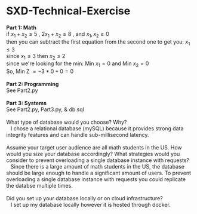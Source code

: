 # SXD-Technical-Exercise
**Part 1: Math**<br/>
if $x_1 + x_2 \leq 5$ , $2x_1 + x_2 \leq 8$ , and $x_1 , x_2 \geq 0$ <br/>
then you can subtract the first equation from the second one to get you: $x_1 \leq 3$<br/>
since $x_1 \leq 3$ then $x_2 \leq 2$ <br/>
since we're looking for the min: Min $x_1 = 0$ and Min $x_2 = 0$ <br/>
So, Min Z $= -3 * 0 + 0 = 0$ <br/> <br/>
**Part 2: Programming** <br/>
See Part2.py <br/> <br/>
**Part 3: Systems** <br/>
See Part2.py, Part3.py, & db.sql <br/> <br/>
What type of database would you choose? Why? <br/>
&nbsp;&nbsp;&nbsp;I chose a relational database (mySQL) because it provides strong data integrity features and can handle sub-millisecond latency. <br/><br/>
Assume your target user audience are all math students in the US. How would you size your database accordingly? What strategies would you consider to prevent overloading a single database instance with requests? <br/>
&nbsp;&nbsp;&nbsp;Since there is a large amount of math students in the US, the database should be large enough to handle a significant amount of users. To prevent overloading a single database instance with requests you could replicate the databse multiple times. <br/> <br/>
Did you set up your database locally or on cloud infrastructure? <br/>
&nbsp;&nbsp;&nbsp;I set up my database locally however it is hosted through docker. 
